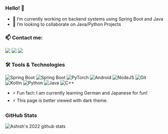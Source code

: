 ### Hello! 👋 

<!-- こんにちは! 🍣 Bonjour! 🥖 -->

<!--
**ShonenAsh/ShonenAsh** is a ✨ _special_ ✨ repository because its `README.md` (this file) appears on your GitHub profile.

Here are some ideas to get you started:

- 🔭 I’m currently working on ...
- 🌱 I’m currently learning ...
- 👯 I’m looking to collaborate on ...
- 🤔 I’m looking for help with ...
- 💬 Ask me about ...
- 📫 How to reach me: ...
- 😄 Pronouns: ...
- ⚡ Fun fact: ...
-->

- 🌱 I’m currently working on backend systems using Spring Boot and Java
- 👯 I’m looking to collaborate on Java/Python Projects

### 📫 Contact me:
  <a href="https://www.twitter.com/shonenash/"><img src="https://img.shields.io/badge/twitter-%231DA1F2.svg?&style=flat-square&logo=twitter&logoColor=white"></a>
  <a href="https://www.linkedin.com/in/magadumashish/"><img src="https://img.shields.io/badge/linkedin-%230077B5.svg?&style=flat-square&logo=linkedin&logoColor=white"></a>
  <img src="https://img.shields.io/badge/shonenash@gmail.com-%23D14836.svg?&style=flat-square&logo=gmail&logoColor=white"/>
  
### 🛠️ Tools & Technologies
<p>
  <img alt="Spring Boot" src="https://img.shields.io/badge/Spring%20Boot-%237CBB5D.svg?style=flat-square&logo=spring-boot&logoColor=black" />
  <img alt="Spring Boot" src="https://img.shields.io/badge/Apache%20Kafka-%236A6A6A.svg?style=flat-square&logo=apache-kafka&logoColor=white" />
  <img alt="PyTorch" src="https://img.shields.io/badge/PyTorch-%23EE4C2C.svg?style=flat-square&logo=pytorch&logoColor=white" />
  <img alt="Android" src="https://img.shields.io/badge/Android-%233DDC84.svg?style=flat-square&logo=android&logoColor=white" />
  <img alt="NodeJS" src="https://img.shields.io/badge/NodeJS-%23339933.svg?style=flat-square&logo=node.js&logoColor=white" />
  <img alt="Git" src="https://img.shields.io/badge/Git-%23F05032.svg?style=flat-square&logo=git&logoColor=white" />
<br>
  <img alt="Kotlin" src="https://img.shields.io/badge/Kotlin-%230095D5.svg?style=flat-square&logo=kotlin&logoColor=white" />
  <img alt="Python" src="https://img.shields.io/badge/Python-%233776AB.svg?style=flat-square&logo=python&logoColor=white" />
  <img alt="Java" src="https://img.shields.io/badge/Java-%23007396.svg?style=flat-square&logo=java&logoColor=white" />
  <img alt="C++" src="https://img.shields.io/badge/C++-%2300599C.svg?style=flat-square&logo=cplusplus&logoColor=white" />
</p>

- ⚡ Fun fact: I am currently learning German and Japanese for fun!
- ⚡ This page is better viewed with dark theme.

### GitHub Stats

![Ashish's 2022 github stats](https://github-readme-stats.vercel.app/api?username=ShonenAsh&show_icons=true&title_color=FFF&icon_color=e94859&text_color=FFF&bg_color=211c1d)

